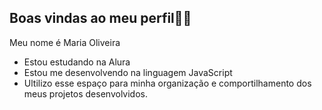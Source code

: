 ## Boas vindas ao meu perfil🌸💋

Meu nome é Maria Oliveira

- Estou estudando na Alura
- Estou me desenvolvendo na linguagem JavaScript
- Ultilizo esse espaço para minha organização e comportilhamento dos meus projetos desenvolvidos.
